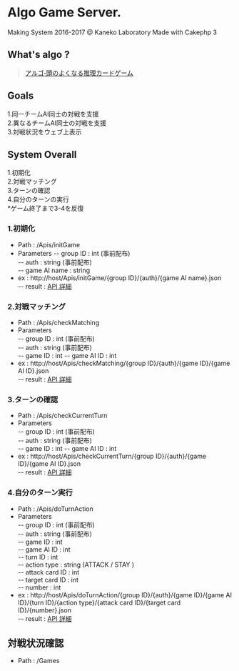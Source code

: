 # Algo Game Server.
Making System 2016-2017 @ Kaneko Laboratory
Made with Cakephp 3  


## What's algo ?
>[アルゴ‐頭のよくなる推理カードゲーム](http://www.sansu-olympic.gr.jp/algo/)

## Goals
1.同一チームAI同士の対戦を支援  
2.異なるチームAI同士の対戦を支援  
3.対戦状況をウェブ上表示

## System Overall
1.初期化  
2.対戦マッチング    
3.ターンの確認  
4.自分のターンの実行  
*ゲーム終了まで3-4を反復  
 

### 1.初期化
 - Path : /Apis/initGame
 - Parameters
 -- group ID : int (事前配布)  
 -- auth : string (事前配布)  
 -- game AI name : string  
 - ex  : http://host/Apis/initGame/{group ID}/{auth}/{game AI name}.json  
 -- result : [API 詳細](https://docs.google.com/document/d/1aNj4CJs7qi0x4PnVj6vstxtcsaZd3GpOHd40OwnHZwY/edit?usp=sharing) 
 
 
### 2.対戦マッチング
 - Path : /Apis/checkMatching  
 - Parameters  
 -- group ID : int (事前配布)  
 -- auth : string (事前配布)  
 -- game ID : int
 -- game AI ID : int
 - ex  : http://host/Apis/checkMatching/{group ID}/{auth}/{game ID}/{game AI ID}.json  
 -- result : [API 詳細](https://docs.google.com/document/d/1aNj4CJs7qi0x4PnVj6vstxtcsaZd3GpOHd40OwnHZwY/edit?usp=sharing) 
 

### 3.ターンの確認
 - Path : /Apis/checkCurrentTurn  
 - Parameters  
 -- group ID : int (事前配布)  
 -- auth : string (事前配布)  
 -- game ID : int
 -- game AI ID : int
 - ex  : http://host/Apis/checkCurrentTurn/{group ID}/{auth}/{game ID}/{game AI ID}.json  
 -- result : [API 詳細](https://docs.google.com/document/d/1aNj4CJs7qi0x4PnVj6vstxtcsaZd3GpOHd40OwnHZwY/edit?usp=sharing) 
 
### 4.自分のターン実行
 - Path : /Apis/doTurnAction  
 - Parameters  
 -- group ID : int (事前配布)    
 -- auth : string (事前配布)    
 -- game ID : int  
 -- game AI ID : int  
 -- turn ID : int    
 -- action type : string (ATTACK / STAY )  
 -- attack card ID : int  
 -- target card ID : int  
 -- number : int  
 - ex  : http://host/Apis/doTurnAction/{group ID}/{auth}/{game ID}/{game AI ID}/{turn ID}/{action type}/{attack card ID}/{target card ID}/{number}.json  
 -- result : [API 詳細](https://docs.google.com/document/d/1aNj4CJs7qi0x4PnVj6vstxtcsaZd3GpOHd40OwnHZwY/edit?usp=sharing) 
 

## 対戦状況確認
 - Path : /Games  
 


